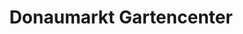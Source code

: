 ---
title: "Donaumarkt Gartencenter"
url: /straubing/donaumarkt-gartencenter/
shop: Garten-Center
---